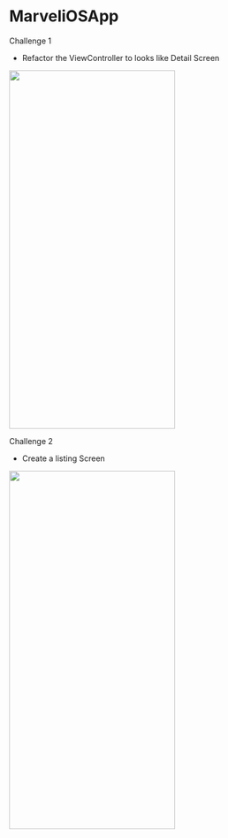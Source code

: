 # MarveliOSApp

Challenge 1
- Refactor the ViewController to looks like Detail Screen

<img src=https://user-images.githubusercontent.com/16628784/171314916-a3050817-d512-453a-bbc2-363b831eeb7c.png width="300" height="648">


Challenge 2
- Create a listing Screen

<img src=https://user-images.githubusercontent.com/16628784/171315550-700ba1b1-1108-4b03-9a3a-f4d57f4a8be5.png width="300" height="648">

